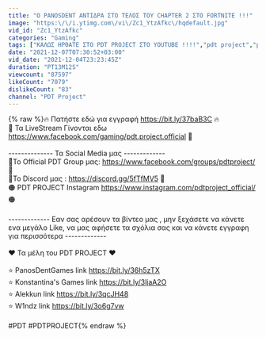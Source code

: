 ```yaml
---
title: "Ο PANOSDENT ΑΝΤΙΔΡΑ ΣΤΟ ΤΕΛΟΣ ΤΟΥ CHAPTER 2 ΣΤΟ FORTNITE !!!"
image: "https:\/\/i.ytimg.com\/vi\/Zc1_YtzAfkc\/hqdefault.jpg"
vid_id: "Zc1_YtzAfkc"
categories: "Gaming"
tags: ["ΚΑΛΩΣ ΗΡΘΑΤΕ ΣΤΟ PDT PROJECT ΣΤΟ YOUTUBE !!!!","pdt project","pdt"]
date: "2021-12-07T07:30:52+03:00"
vid_date: "2021-12-04T23:23:45Z"
duration: "PT13M12S"
viewcount: "87597"
likeCount: "7079"
dislikeCount: "83"
channel: "PDT Project"
---
```

{% raw %}️‍🔥  Πατήστε εδώ για εγγραφή <a rel="nofollow" target="blank" href="https://bit.ly/37baB3C">https://bit.ly/37baB3C</a> ️‍🔥 <br />🔴 Τα LiveStream Γίνονται εδω <a rel="nofollow" target="blank" href="https://www.facebook.com/gaming/pdt.project.official">https://www.facebook.com/gaming/pdt.project.official</a> 🔴<br /><br />-------------- Τα Social Media μας -------------<br />💙Το Official PDT Group μας: <a rel="nofollow" target="blank" href="https://www.facebook.com/groups/pdtproject/">https://www.facebook.com/groups/pdtproject/</a> 💙 <br />💜Το Discord μας : <a rel="nofollow" target="blank" href="https://discord.gg/5fTfMV5">https://discord.gg/5fTfMV5</a> 💜<br />🟠 PDT PROJECT Instagram <a rel="nofollow" target="blank" href="https://www.instagram.com/pdtproject_official/">https://www.instagram.com/pdtproject_official/</a> 🟠<br /><br />------------- Εαν σας αρέσουν τα βίντεο μας , μην ξεχάσετε να κάνετε ενα μεγάλο Like, να μας αφήσετε τα σχόλια σας και να κάνετε εγγραφη για περισσότερα  ------------- <br /><br />❤️ Τα μέλη του PDT PROJECT ❤️<br /> <br />⭐ PanosDentGames link <a rel="nofollow" target="blank" href="https://bit.ly/36h5zTX">https://bit.ly/36h5zTX</a><br />⭐ Konstantina's Games link <a rel="nofollow" target="blank" href="https://bit.ly/3ljaA2O">https://bit.ly/3ljaA2O</a><br />⭐ Alekkun link <a rel="nofollow" target="blank" href="https://bit.ly/3qcJH48">https://bit.ly/3qcJH48</a><br />⭐ W1ndz link <a rel="nofollow" target="blank" href="https://bit.ly/3o6g7vw">https://bit.ly/3o6g7vw</a><br /><br />#PDT #PDTPROJECT{% endraw %}
